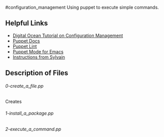 #configuration_management
Using puppet to execute simple commands.

## Helpful Links
* [Digital Ocean Tutorial on Configuration Management](https://www.digitalocean.com/community/tutorials/an-introduction-to-configuration-management)
* [Puppet Docs](https://docs.puppet.com/puppet/3.5/type.html#file)
* [Puppet Lint](http://puppet-lint.com/)
* [Puppet Mode for Emacs](https://github.com/voxpupuli/puppet-mode)
* [Instructions from Sylvain](https://www.youtube.com/watch?v=xmzbbe5bxrQ)

## Description of Files
<h6>0-create_a_file.pp</h6>
Creates

<h6>1-install_a_package.pp</h6>

<h6>2-execute_a_command.pp</h6>
